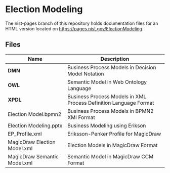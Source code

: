 # Election Modeling

The nist-pages branch of this repository holds documentation files for an HTML version located on https://pages.nist.gov/ElectionModeling.

## Files

|Name                          |Description  |
|------------------------------|-------------|
| **DMN** | Business Process Models in Decision Model Notation |
| **OWL** | Semantic Model in Web Ontology Language |
| **XPDL** | Business Process Models in XML Process Definition Language Format |
| Election Model.bpmn2 | Business Process Models in BPMN2 XMI Format |
| Election Modeling.pptx | Business Modeling using Erikson|Penker (not maintained) |
| EP_Profile.xml | Eriksson-Penker Profile for MagicDraw |
| MagicDraw Election Model.xml | Election Models in MagicDraw Format |
| MagicDraw Semantic Model.xml | Semantic Model in MagicDraw CCM Format |
